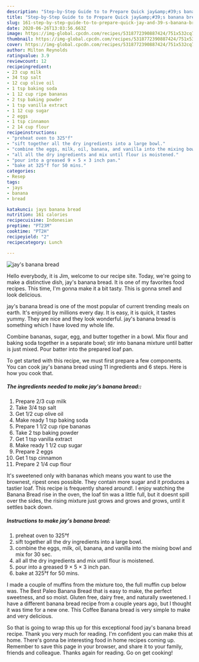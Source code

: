 ```yaml
---
description: "Step-by-Step Guide to to Prepare Quick jay&amp;#39;s banana bread"
title: "Step-by-Step Guide to to Prepare Quick jay&amp;#39;s banana bread"
slug: 161-step-by-step-guide-to-to-prepare-quick-jay-and-39-s-banana-bread
date: 2020-06-26T13:03:56.663Z
image: https://img-global.cpcdn.com/recipes/5318772390887424/751x532cq70/jays-banana-bread-recipe-main-photo.jpg
thumbnail: https://img-global.cpcdn.com/recipes/5318772390887424/751x532cq70/jays-banana-bread-recipe-main-photo.jpg
cover: https://img-global.cpcdn.com/recipes/5318772390887424/751x532cq70/jays-banana-bread-recipe-main-photo.jpg
author: Milton Reynolds
ratingvalue: 3.9
reviewcount: 12
recipeingredient:
- 23 cup milk
- 34 tsp salt
- 12 cup olive oil
- 1 tsp baking soda
- 1 12 cup ripe bananas
- 2 tsp baking powder
- 1 tsp vanilla extract
- 1 12 cup sugar
- 2 eggs
- 1 tsp cinnamon
- 2 14 cup flour
recipeinstructions:
- "preheat oven to 325°f"
- "sift together all the dry ingredients into a large bowl."
- "combine the eggs, milk, oil, banana, and vanilla into the mixing bowl and mix for 30 sec."
- "all all the dry ingredients and mix until flour is moistened."
- "pour into a greased 9 × 5 × 3 inch pan."
- "bake at 325°f for 50 mins."
categories:
- Resep
tags:
- jays
- banana
- bread

katakunci: jays banana bread
nutrition: 161 calories
recipecuisine: Indonesian
preptime: "PT23M"
cooktime: "PT2H"
recipeyield: "2"
recipecategory: Lunch

---
```



![jay&#39;s banana bread](https://img-global.cpcdn.com/recipes/5318772390887424/751x532cq70/jays-banana-bread-recipe-main-photo.jpg)

Hello everybody, it is Jim, welcome to our recipe site. Today, we're going to make a distinctive dish, jay&#39;s banana bread. It is one of my favorites food recipes. This time, I'm gonna make it a bit tasty. This is gonna smell and look delicious.

jay&#39;s banana bread is one of the most popular of current trending meals on earth. It's enjoyed by millions every day. It is easy, it is quick, it tastes yummy. They are nice and they look wonderful. jay&#39;s banana bread is something which I have loved my whole life.

Combine bananas, sugar, egg, and butter together in a bowl. Mix flour and baking soda together in a separate bowl; stir into banana mixture until batter is just mixed. Pour batter into the prepared loaf pan.


To get started with this recipe, we must first prepare a few components. You can cook jay&#39;s banana bread using 11 ingredients and 6 steps. Here is how you cook that.

##### The ingredients needed to make jay&#39;s banana bread::

1. Prepare 2/3 cup milk
1. Take 3/4 tsp salt
1. Get 1/2 cup olive oil
1. Make ready 1 tsp baking soda
1. Prepare 1 1/2 cup ripe bananas
1. Take 2 tsp baking powder
1. Get 1 tsp vanilla extract
1. Make ready 1 1/2 cup sugar
1. Prepare 2 eggs
1. Get 1 tsp cinnamon
1. Prepare 2 1/4 cup flour


It&#39;s sweetened only with bananas which means you want to use the brownest, ripest ones possible. They contain more sugar and it produces a tastier loaf. This recipe is frequently shared around!. I enjoy watching the Banana Bread rise in the oven, the loaf tin was a little full, but it doesnt spill over the sides, the rising mixture just grows and grows and grows, until it settles back down. 

##### Instructions to make jay&#39;s banana bread:

1. preheat oven to 325°f
1. sift together all the dry ingredients into a large bowl.
1. combine the eggs, milk, oil, banana, and vanilla into the mixing bowl and mix for 30 sec.
1. all all the dry ingredients and mix until flour is moistened.
1. pour into a greased 9 × 5 × 3 inch pan.
1. bake at 325°f for 50 mins.


I made a couple of muffins from the mixture too, the full muffin cup below was. The Best Paleo Banana Bread that is easy to make, the perfect sweetness, and so moist. Gluten free, dairy free, and naturally sweetened. I have a different banana bread recipe from a couple years ago, but I thought it was time for a new one. This Coffee Banana bread is very simple to make and very delicious. 

So that is going to wrap this up for this exceptional food jay&#39;s banana bread recipe. Thank you very much for reading. I'm confident you can make this at home. There's gonna be interesting food in home recipes coming up. Remember to save this page in your browser, and share it to your family, friends and colleague. Thanks again for reading. Go on get cooking!
